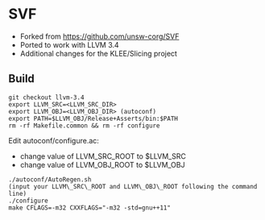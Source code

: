 # SVF
* Forked from https://github.com/unsw-corg/SVF
* Ported to work with LLVM 3.4
* Additional changes for the KLEE/Slicing project
## Build
```
git checkout llvm-3.4
export LLVM_SRC=<LLVM_SRC_DIR>
export LLVM_OBJ=<LLVM_OBJ_DIR> (autoconf)
export PATH=$LLVM_OBJ/Release+Asserts/bin:$PATH
rm -rf Makefile.common && rm -rf configure
```

Edit autoconf/configure.ac:
* change value of LLVM\_SRC\_ROOT to $LLVM\_SRC
* change value of LLVM\_OBJ\_ROOT to $LLVM\_OBJ

```
./autoconf/AutoRegen.sh
(input your LLVM\_SRC\_ROOT and LLVM\_OBJ\_ROOT following the command line)
./configure
make CFLAGS=-m32 CXXFLAGS="-m32 -std=gnu++11"
```
